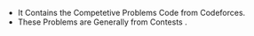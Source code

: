 * It Contains the Competetive Problems Code from Codeforces.
* These Problems are Generally from Contests .
